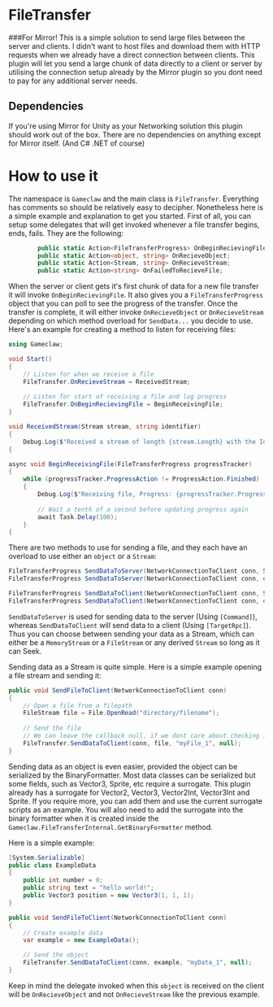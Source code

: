 # FileTransfer
###For Mirror!
This is a simple solution to send large files between the server and clients. I didn't want to host files and download them with HTTP requests when we already have a direct connection between clients. This plugin will let you send a large chunk of data directly to a client or server by utilising the connection setup already by the Mirror plugin so you dont need to pay for any additional server needs.
 
## Dependencies
If you're using Mirror for Unity as your Networking solution this plugin should work out of the box. There are no dependencies on anything except for Mirror itself. (And C# .NET of course)

# How to use it
The namespace is `Gameclaw` and the main class is `FileTransfer`. Everything has comments so should be relatively easy to decipher. Nonetheless here is a simple example and explanation to get you started. First of all, you can setup some delegates that will get invoked whenever a file transfer begins, ends, fails. They are the following:
```csharp
        public static Action<FileTransferProgress> OnBeginRecievingFile;
        public static Action<object, string> OnRecieveObject;
        public static Action<Stream, string> OnRecieveStream;
        public static Action<string> OnFailedToRecieveFile;
```
When the server or client gets it's first chunk of data for a new file transfer it will invoke `OnBeginRecievingFile`. It also gives you a `FileTransferProgress` object that you can poll to see the progress of the transfer.
Once the transfer is complete, it will either invoke `OnRecieveObject` or `OnRecieveStream` depending on which method overload for `SendData...` you decide to use.
Here's an example for creating a method to listen for receiving files:
```csharp
using Gameclaw;

void Start()
{
    // Listen for when we receive a file
    FileTransfer.OnRecieveStream = ReceivedStream;
    
    // Listen for start of receiving a file and log progress
    FileTransfer.OnBeginRecievingFile = BeginReceivingFile;
}

void ReceivedStream(Stream stream, string identifier)
{
    Debug.Log($"Received a stream of length {stream.Length} with the Id {identifier}");
{

async void BeginReceivingFile(FileTransferProgress progressTracker)
{
    while (progressTracker.ProgressAction != ProgressAction.Finished)
    {
        Debug.Log($"Receiving file, Progress: {progressTracker.Progress}");
        
        // Wait a tenth of a second before updating progress again
        await Task.Delay(100);
    }
{
```

There are two methods to use for sending a file, and they each have an overload to use either an `object` or a `Stream`:
```csharp
FileTransferProgress SendDataToServer(NetworkConnectionToClient conn, Stream data, string identifier, Action<Result> result)
FileTransferProgress SendDataToServer(NetworkConnectionToClient conn, object data, string identifier, Action<Result> result)

FileTransferProgress SendDataToClient(NetworkConnectionToClient conn, Stream data, string identifier, Action<Result> result)
FileTransferProgress SendDataToClient(NetworkConnectionToClient conn, object data, string identifier, Action<Result> result)
```
`SendDataToServer` is used for sending data to the server (Using `[Command]`), whereas `SendDataToClient` will send data to a client (Using `[TargetRpc]`). Thus you can choose between sending your data as a Stream, which can either be a `MemoryStream` or a `FileStream` or any derived `Stream` so long as it can Seek.

Sending data as a Stream is quite simple. Here is a simple example opening a file stream and sending it:
```csharp
public void SendFileToClient(NetworkConnectionToClient conn)
{
    // Open a file from a filepath
    FileStream file = File.OpenRead("directory/filename");
    
    // Send the file 
    // We can leave the callback null, if we dont care about checking if it sent successfully
    FileTransfer.SendDataToClient(conn, file, "myFile_1", null);
}
```
Sending data as an object is even easier, provided the object can be serialized by the BinaryFormatter. Most data classes can be serialized but some fields, such as Vector3, Sprite, etc require a surrogate. This plugin already has a surrogate for Vector2, Vector3, Vector2Int, Vector3Int and Sprite. If you require more, you can add them and use the current surrogate scripts as an example. You will also need to add the surrogate into the binary formatter when it is created inside the `Gameclaw.FileTransferInternal.GetBinaryFormatter` method.

Here is a simple example:
```csharp
[System.Serializable]
public class ExampleData
{
    public int number = 0;
    public string text = "hello world!";
    public Vector3 position = new Vector3(1, 1, 1);
}

public void SendFileToClient(NetworkConnectionToClient conn)
{
    // Create example data
    var example = new ExampleData();

    // Send the object 
    FileTransfer.SendDataToClient(conn, example, "myData_1", null);
}
```
Keep in mind the delegate invoked when this `object` is received on the client will be `OnRecieveObject` and not `OnRecieveStream` like the previous example.
